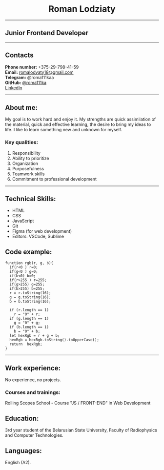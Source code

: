 # <center> Roman Lodziaty </center>
___
## Junior Frontend Developer
___
## **Contacts**
**Phone number:** +375-29-798-41-59<br>
**Email:** romalodyaty18@gmail.com <br>
**Telegram:** @roma111kaa<br>
**GitHub:** [@roma111ka](https://github.com/roma111ka)<br>
[LinkedIn](https://)

___

## **About me:**
 My goal is to work hard and enjoy it.
  My strengths are quick assimilation of the material,
  quick and effective learning, the desire to bring my ideas to life. 
  I like to learn something new and unknown for myself.

### Key qualities:
1. Responsibility
2. Ability to prioritize
3. Organization 
4. Purposefulness
5. Teamwork skills
6. Commitment to professional development
___

## **Technical Skills:**
- HTML
- CSS 
- JavaScript 
- Git 
- Figma (for web development)
- Editors: VSCode, Sublime
## **Code example:**
```
function rgb(r, g, b){
  if(r<0 ) r=0;
  if(g<0 ) g=0;
  if(b<0) b=0;
  if(r>255 ) r=255;
  if(g>255) g=255;
  if(b>255) b=255;
  r = r.toString(16);
  g = g.toString(16);
  b = b.toString(16);

  if (r.length == 1)
    r = "0" + r;
  if (g.length == 1)
    g = "0" + g;
  if (b.length == 1)
    b = "0" + b;
  let hexRgb = r + g + b;
  hexRgb = hexRgb.toString().toUpperCase();
  return  hexRgb;
}
```
___
## **Work experience:**
No experience, no projects.
### Courses and trainings:
Rolling Scopes School - Course "JS / FRONT-END" in Web Development

## **Education:**
3rd year student of the Belarusian State University, Faculty of Radiophysics and Computer Technologies.

## **Languages:**
English (A2).
